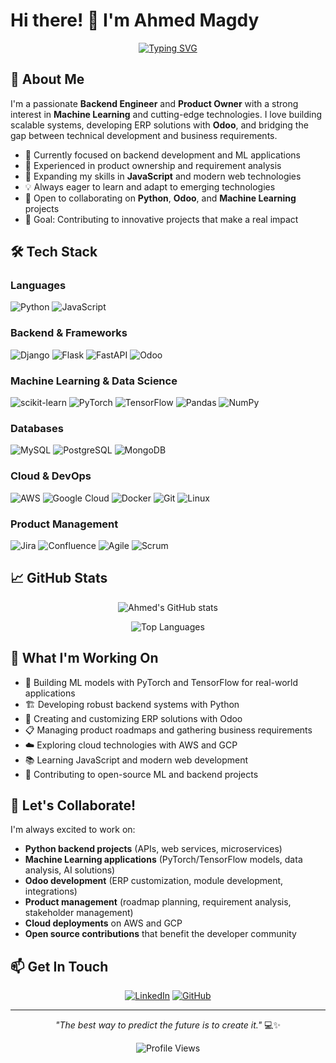 # Hi there! 👋 I'm Ahmed Magdy

<div align="center">
  
[![Typing SVG](https://readme-typing-svg.herokuapp.com?font=Fira+Code&pause=1000&color=2196F3&center=true&vCenter=true&width=435&lines=Backend+Engineer;Machine+Learning+Enthusiast;Python+Developer;Odoo+Developer;Product+Owner;Always+Learning+New+Tech)](https://git.io/typing-svg)

</div>

## 🚀 About Me

I'm a passionate **Backend Engineer** and **Product Owner** with a strong interest in **Machine Learning** and cutting-edge technologies. I love building scalable systems, developing ERP solutions with **Odoo**, and bridging the gap between technical development and business requirements.

- 🔭 Currently focused on backend development and ML applications
- 🎯 Experienced in product ownership and requirement analysis
- 🌱 Expanding my skills in **JavaScript** and modern web technologies
- 💡 Always eager to learn and adapt to emerging technologies
- 🤝 Open to collaborating on **Python**, **Odoo**, and **Machine Learning** projects
- 🎯 Goal: Contributing to innovative projects that make a real impact

## 🛠️ Tech Stack

### Languages
![Python](https://img.shields.io/badge/Python-3776AB?style=for-the-badge&logo=python&logoColor=white)
![JavaScript](https://img.shields.io/badge/JavaScript-F7DF1E?style=for-the-badge&logo=javascript&logoColor=black)

### Backend & Frameworks
![Django](https://img.shields.io/badge/Django-092E20?style=for-the-badge&logo=django&logoColor=white)
![Flask](https://img.shields.io/badge/Flask-000000?style=for-the-badge&logo=flask&logoColor=white)
![FastAPI](https://img.shields.io/badge/FastAPI-005571?style=for-the-badge&logo=fastapi)
![Odoo](https://img.shields.io/badge/Odoo-714B67?style=for-the-badge&logo=odoo&logoColor=white)

### Machine Learning & Data Science
![scikit-learn](https://img.shields.io/badge/scikit--learn-F7931E?style=for-the-badge&logo=scikit-learn&logoColor=white)
![PyTorch](https://img.shields.io/badge/PyTorch-EE4C2C?style=for-the-badge&logo=pytorch&logoColor=white)
![TensorFlow](https://img.shields.io/badge/TensorFlow-FF6F00?style=for-the-badge&logo=tensorflow&logoColor=white)
![Pandas](https://img.shields.io/badge/pandas-150458?style=for-the-badge&logo=pandas&logoColor=white)
![NumPy](https://img.shields.io/badge/numpy-013243?style=for-the-badge&logo=numpy&logoColor=white)

### Databases
![MySQL](https://img.shields.io/badge/MySQL-00000F?style=for-the-badge&logo=mysql&logoColor=white)
![PostgreSQL](https://img.shields.io/badge/PostgreSQL-316192?style=for-the-badge&logo=postgresql&logoColor=white)
![MongoDB](https://img.shields.io/badge/MongoDB-4EA94B?style=for-the-badge&logo=mongodb&logoColor=white)

### Cloud & DevOps
![AWS](https://img.shields.io/badge/AWS-232F3E?style=for-the-badge&logo=amazon-aws&logoColor=white)
![Google Cloud](https://img.shields.io/badge/Google_Cloud-4285F4?style=for-the-badge&logo=google-cloud&logoColor=white)
![Docker](https://img.shields.io/badge/Docker-2496ED?style=for-the-badge&logo=docker&logoColor=white)
![Git](https://img.shields.io/badge/git-F05032?style=for-the-badge&logo=git&logoColor=white)
![Linux](https://img.shields.io/badge/Linux-FCC624?style=for-the-badge&logo=linux&logoColor=black)

### Product Management
![Jira](https://img.shields.io/badge/Jira-0052CC?style=for-the-badge&logo=jira&logoColor=white)
![Confluence](https://img.shields.io/badge/Confluence-172B4D?style=for-the-badge&logo=confluence&logoColor=white)
![Agile](https://img.shields.io/badge/Agile-2C5282?style=for-the-badge&logo=agile&logoColor=white)
![Scrum](https://img.shields.io/badge/Scrum-6DB33F?style=for-the-badge&logo=scrum&logoColor=white)

## 📈 GitHub Stats

<div align="center">
  
![Ahmed's GitHub stats](https://github-readme-stats.vercel.app/api?username=megz2020&show_icons=true&theme=radical&hide_border=true&count_private=true)

![Top Languages](https://github-readme-stats.vercel.app/api/top-langs/?username=megz2020&layout=compact&theme=radical&hide_border=true)

</div>

## 🎯 What I'm Working On

- 🔬 Building ML models with PyTorch and TensorFlow for real-world applications
- 🏗️ Developing robust backend systems with Python
- 🏢 Creating and customizing ERP solutions with Odoo
- 📋 Managing product roadmaps and gathering business requirements
- ☁️ Exploring cloud technologies with AWS and GCP
- 📚 Learning JavaScript and modern web development
- 🤖 Contributing to open-source ML and backend projects

## 🤝 Let's Collaborate!

I'm always excited to work on:
- **Python backend projects** (APIs, web services, microservices)
- **Machine Learning applications** (PyTorch/TensorFlow models, data analysis, AI solutions)
- **Odoo development** (ERP customization, module development, integrations)
- **Product management** (roadmap planning, requirement analysis, stakeholder management)
- **Cloud deployments** on AWS and GCP
- **Open source contributions** that benefit the developer community

## 📫 Get In Touch

<div align="center">
  
[![LinkedIn](https://img.shields.io/badge/LinkedIn-0077B5?style=for-the-badge&logo=linkedin&logoColor=white)](https://www.linkedin.com/in/megzz/)
[![GitHub](https://img.shields.io/badge/GitHub-100000?style=for-the-badge&logo=github&logoColor=white)](https://github.com/megz2020)

</div>

---

<div align="center">
  
*"The best way to predict the future is to create it."* 💻✨

![Profile Views](https://komarev.com/ghpvc/?username=megz2020&color=blueviolet&style=flat-square)

</div>
